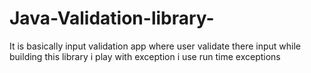 # Java-Validation-library-
It is basically input validation app where user validate there input while building this library i play with exception i use run time exceptions 
